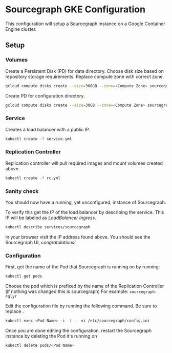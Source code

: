 # Sourcegraph GKE Configuration

This configuration will setup a Sourcegraph instance on a Google Container Engine cluster.
## Setup
### Volumes
Create a Persistent Disk (PD) for data directory. Choose disk size based on repository storage requirements. Replace compute zone with correct zone.
```bash
gcloud compute disks create --size=300GB --zone=<Compute Zone> sourcegraph-data
```
Create PD for configuration directory.
```bash
gcloud compute disks create --size=30GB --zone=<Compute Zone> sourcegraph-config
```

### Service
Creates a load balancer with a public IP.
```bash
kubectl create -f service.yml
```

### Replication Controller
Replication controller will pull required images and mount volumes created above.
```bash
kubectl create -f rc.yml
```

### Sanity check
You should now have a running, yet unconfigured, instance of Sourcegraph.

To verify this get the IP of the load balancer by describing the service. This IP will be labeled as *LoadBalancer Ingress*.
```bash
kubectl describe services/sourcegraph
```

In your browser visit the IP address found above. You should see the Sourcegraph UI, *congratulations!*

### Configuration
First, get the name of the Pod that Sourcegraph is running on by running:
```bash
kubectl get pods
```

Choose the pod which is prefixed by the name of the Replication Controller (if nothing was changed this is sourcegraph)
For example: `sourcegraph-4qlyr`

Edit the configuration file by running the following command. Be sure to replace **<Pod Name>**.
```bash
kubectl exec <Pod Name> -i -t -- vi /etc/sourcegraph/config.ini 
```

Once you are done editing the configuration, restart the Sourcegraph instance by deleting the Pod it's running on
```bash
kubectl delete pods/<Pod Name>
```
